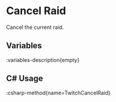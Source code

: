 # Cancel Raid
Cancel the current raid.

## Variables
:variables-description{empty}

## C# Usage
:csharp-method{name=TwitchCancelRaid}